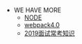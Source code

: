 - WE HAVE MORE
    - <a href="/mybook/nodejs">NODE</a>
    - <a href="/mybook/webpack">webpack4.0</a>
    - <a href="./">2019面试常考知识</a>
